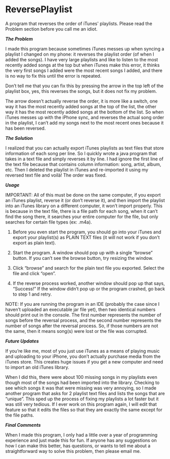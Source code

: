 # ReversePlaylist
A program that reverses the order of iTunes' playlists. Please read the Problem section before you call me an idiot.

*****The Problem*****

I made this program because sometimes iTunes messes up when syncing a playlist I changed on my phone: it reverses the playlist order (of when I added the songs). I have very large playlists and like to listen to the most recently added songs at the top but when iTunes make this error, it thinks the very first songs I added were the most recent songs I added, and there is no way to fix this until the error is repeated.

Don’t tell me that you can fix this by pressing the arrow in the top left of the playlist box, yes, this reverses the songs, but it does not fix my problem.

The arrow doesn’t actually reverse the order, it is more like a switch, one way it has the most recently added songs at the top of the list, the other way it has the most recently added songs at the bottom of the list. So when iTunes messes up with the iPhone sync, and reverses the actual song order in the playlist, I can’t add my songs next to the most recent ones because it has been reversed.

*****The Solution*****

I realized that you can actually export iTunes playlists as text files that store information of each song per line. So I quickly wrote a java program that takes in a text file and simply reverses it by line. I had ignore the first line of the text file because that contains column information: song, artist, album, etc. Then I deleted the playlist in iTunes and re-imported it using my reversed text file and voilà! The order was fixed.

*****Usage*****

IMPORTANT: All of this must be done on the same computer, if you export an iTunes playlist, reverse it (or don’t reverse it), and then import the playlist into an iTunes library on a different computer, it won’t import properly. This is because in the text file, there is a file path for each song, when it can’t find the song there, it searches your entire computer for the file, but only searches for certain file types (ex: .m4a).

1. Before you even start the program, you should go into your iTunes and export your playlist(s) as PLAIN TEXT files (it will not work if you don’t export as plain text).

2. Start the program. A window should pop up with a single “browse” button. If you can’t see the browse button, try resizing the window.

3. Click “browse” and search for the plain text file you exported. Select the file and click “open”.

4. If the reverse process worked, another window should pop up that says, “Success!” If the window didn’t pop up or the program crashed, go back to step 1 and retry. 

NOTE: If you are running the program in an IDE (probably the case since I haven’t uploaded an executable jar file yet), then two identical numbers should print out in the console. The first number represents the number of songs before the reversal process, and the second number represents the number of songs after the reversal process. So, if those numbers are not the same, then it means song(s) were lost or the file was corrupted.

*****Future Updates*****

If you’re like me, most of you just use iTunes as a means of playing music and uploading to your iPhone, you don’t actually purchase media from the iTunes store. This creates huge issues if you get a new computer and need to import an old iTunes library.

When I did this, there were about 100 missing songs in my playlists even though most of the songs had been imported into the library. Checking to see which songs it was that were missing was very annoying, so I made another program that asks for 2 playlist text files and lists the songs that are “unique”. This sped up the process of fixing my playlists a lot faster but it was still very tedious. If I ever work on this program again, I will edit that feature so that it edits the files so that they are exactly the same except for the file paths.

*****Final Comments*****

When I made this program, I only had a little over a year of programming experience and just made this for fun. If anyone has any suggestions on how I can make this better, has questions, or wants to tell me about a straightforward way to solve this problem, then please email me.